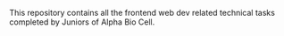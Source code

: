 This repository contains all the frontend web dev related technical tasks completed by Juniors of Alpha Bio Cell.
